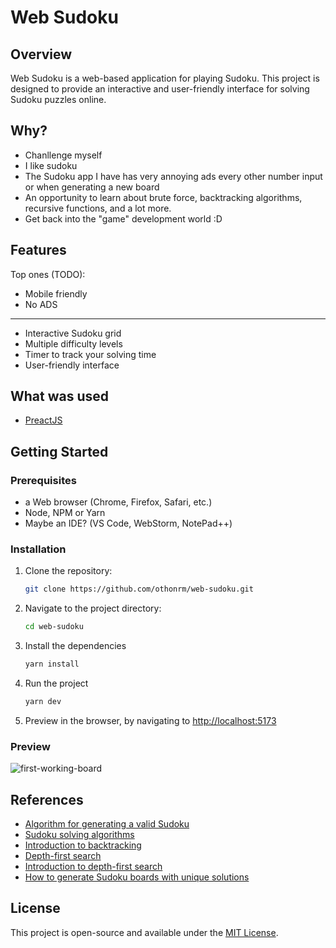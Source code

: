 # Web Sudoku

## Overview
Web Sudoku is a web-based application for playing Sudoku. This project is designed to provide an interactive and user-friendly interface for solving Sudoku puzzles online.

## Why?
- Chanllenge myself
- I like sudoku
- The Sudoku app I have has very annoying ads every other number input or when generating a new board
- An opportunity to learn about brute force, backtracking algorithms, recursive functions, and a lot more.
- Get back into the "game" development world :D

## Features
Top ones (TODO):
- Mobile friendly
- No ADS
___
- Interactive Sudoku grid
- Multiple difficulty levels
- Timer to track your solving time
- User-friendly interface

## What was used
- [PreactJS](https://preactjs.com/)

## Getting Started
### Prerequisites
- a Web browser (Chrome, Firefox, Safari, etc.)
- Node, NPM or Yarn
- Maybe an IDE? (VS Code, WebStorm, NotePad++)

### Installation
1. Clone the repository:
   ```bash
   git clone https://github.com/othonrm/web-sudoku.git
   ```
2. Navigate to the project directory:
   ```bash
   cd web-sudoku
   ```
3. Install the dependencies
   ```bash
   yarn install
   ```
4. Run the project
   ```bash
   yarn dev
   ```
5. Preview in the browser, by navigating to [http://localhost:5173](http://localhost:5173)

### Preview
![first-working-board](https://github.com/user-attachments/assets/c18e1d2a-6b7c-48ba-abc9-20b52dc0c453)

## References

- [Algorithm for generating a valid Sudoku](https://www.codeproject.com/Articles/23206/Sudoku-Algorithm-Generates-a-Valid-Sudoku-in-0-018)
- [Sudoku solving algorithms](https://en.wikipedia.org/wiki/Sudoku_solving_algorithms)
- [Introduction to backtracking](https://www.geeksforgeeks.org/introduction-to-backtracking-2/)
- [Depth-first search](https://en.wikipedia.org/wiki/Depth-first_search)
- [Introduction to depth-first search](https://www.geeksforgeeks.org/depth-first-search-or-dfs-for-a-graph/)
- [How to generate Sudoku boards with unique solutions](https://stackoverflow.com/a/7280517)

## License
This project is open-source and available under the [MIT License](https://opensource.org/license/MIT).

